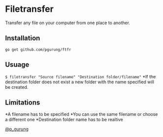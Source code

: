 # Filetransfer

Transfer any file on your computer from one place to another.

## Installation

`go get github.com/pgurung/ftfr`

## Usuage

`$ filetransfer "Source filename" "Destination folder/filename"`
\*If the destination folder does not exist a new folder with the name specified will be created.

## Limitations

*A filename has to be specified
*You can use the same filename or choose a different one
\*Destination folder name has to be realtive

[@p_gurung](https://twitter.com/p_gurung)
